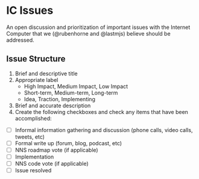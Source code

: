 # IC Issues

An open discussion and prioritization of important issues with the Internet Computer that we (@rubenhorne and @lastmjs) believe should be addressed.

## Issue Structure

1. Brief and descriptive title
2. Appropriate label
    * High Impact, Medium Impact, Low Impact
    * Short-term, Medium-term, Long-term
    * Idea, Traction, Implementing
4. Brief and accurate description
5. Create the following checkboxes and check any items that have been accomplished:
  - [ ] Informal information gathering and discussion (phone calls, video calls, tweets, etc)
  - [ ] Formal write up (forum, blog, podcast, etc)
  - [ ] NNS roadmap vote (if applicable)
  - [ ] Implementation
  - [ ] NNS code vote (if applicable)
  - [ ] Issue resolved
